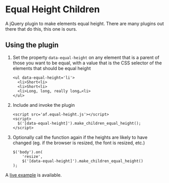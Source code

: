Equal Height Children
=====================

A jQuery plugin to make elements equal height. There are many plugins out there
that do this, this one is ours.

Using the plugin
----------------

1.  Set the property `data-equal-height` on any element that is a parent
    of those you want to be equal, with a value that is the CSS selector
    of the elements that should be equal height
    
        <ul data-equal-height='li'>
          <li>Short<li>
          <li>Short<li>
          <li>Long, long, really long…<li>
        </ul>

1.  Include and invoke the plugin

        <script src='af.equal-height.js'></script>
        <script>
          $('[data-equal-height]').make_children_equal_height();
        </script>

1.  Optionally call the function again if the heights are likely to have
    changed (eg. if the browser is resized, the font is resized, etc.)
    
        $('body').on(
            'resize',
            $('[data-equal-height]').make_children_equal_height()
        );

A [live example][example] is available.

[example]:http://code.artfinder.com/jquery-equal-height.html
